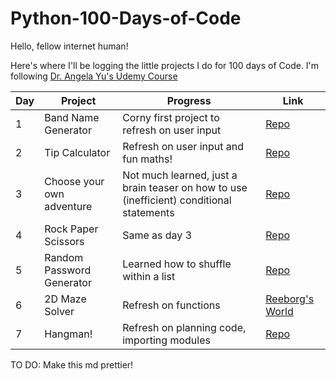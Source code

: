 # Python-100-Days-of-Code

Hello, fellow internet human!

Here's where I'll be logging the little projects I do for 100 days of Code. I'm following [Dr. Angela Yu's Udemy Course](https://www.udemy.com/course/100-days-of-code/)

| Day | Project | Progress | Link |
|-----|---------|----------|------|
|1|Band Name Generator|Corny first project to refresh on user input|[Repo](https://github.com/paulipotter/Python-100-Days-of-Code/tree/main/Band-Name-Generator/main.py)|
|2|Tip Calculator|Refresh on user input and fun maths!|[Repo](https://github.com/paulipotter/Python-100-Days-of-Code/tree/main/Tip-Calculator/main.py)|
|3|Choose your own adventure|Not much learned, just a brain teaser on how to use (inefficient) conditional statements|[Repo](https://github.com/paulipotter/Python-100-Days-of-Code/tree/main/Treasure-Island)|
|4|Rock Paper Scissors|Same as day 3|[Repo](https://github.com/paulipotter/Python-100-Days-of-Code/blob/main/Rock-Paper-Scissors/main.py)|
|5|Random Password Generator|Learned how to shuffle within a list|[Repo](https://github.com/paulipotter/Python-100-Days-of-Code/blob/main/Password-Generator/main.py)|
|6|2D Maze Solver|Refresh on functions|[Reeborg's World](https://reeborg.ca/reeborg.html?lang=en&mode=python&menu=worlds%2Fmenus%2Freeborg_intro_en.json&name=Maze&url=worlds%2Ftutorial_en%2Fmaze1.json)|
|7|Hangman!|Refresh on planning code, importing modules|[Repo](https://github.com/paulipotter/Python-100-Days-of-Code/tree/main/Hangman)|


TO DO:
Make this md prettier!

